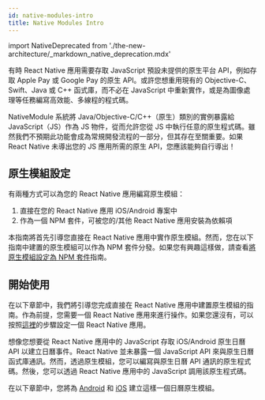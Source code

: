 ```yaml
---
id: native-modules-intro
title: Native Modules Intro
---
```


import NativeDeprecated from './the-new-architecture/\_markdown_native_deprecation.mdx'

<NativeDeprecated />

有時 React Native 應用需要存取 JavaScript 預設未提供的原生平台 API，例如存取 Apple Pay 或 Google Pay 的原生 API。或許您想重用現有的 Objective-C、Swift、Java 或 C++ 函式庫，而不必在 JavaScript 中重新實作，或是為圖像處理等任務編寫高效能、多線程的程式碼。

NativeModule 系統將 Java/Objective-C/C++（原生）類別的實例暴露給 JavaScript（JS）作為 JS 物件，從而允許您從 JS 中執行任意的原生程式碼。雖然我們不預期此功能會成為常規開發流程的一部分，但其存在至關重要。如果 React Native 未導出您的 JS 應用所需的原生 API，您應該能夠自行導出！

## 原生模組設定

有兩種方式可以為您的 React Native 應用編寫原生模組：

1. 直接在您的 React Native 應用 iOS/Android 專案中
2. 作為一個 NPM 套件，可被您的/其他 React Native 應用安裝為依賴項

本指南將首先引導您直接在 React Native 應用中實作原生模組。然而，您在以下指南中建置的原生模組可以作為 NPM 套件分發。如果您有興趣這樣做，請查看[將原生模組設定為 NPM 套件](native-modules-setup)指南。

## 開始使用

在以下章節中，我們將引導您完成直接在 React Native 應用中建置原生模組的指南。作為前提，您需要一個 React Native 應用來進行操作。如果您還沒有，可以按照[這裡](getting-started)的步驟設定一個 React Native 應用。

想像您想要從 React Native 應用中的 JavaScript 存取 iOS/Android 原生日曆 API 以建立日曆事件。React Native 並未暴露一個 JavaScript API 來與原生日曆函式庫通訊。然而，透過原生模組，您可以編寫與原生日曆 API 通訊的原生程式碼。然後，您可以透過 React Native 應用中的 JavaScript 調用該原生程式碼。

在以下章節中，您將為 [Android](native-modules-android) 和 [iOS](native-modules-ios) 建立這樣一個日曆原生模組。